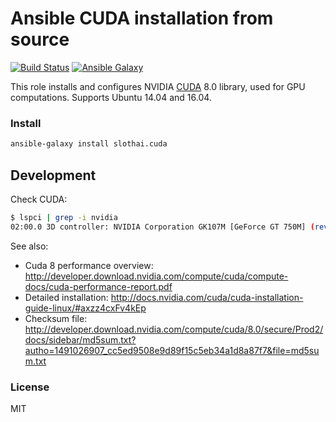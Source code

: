 # Ansible CUDA installation from source

[![Build Status](https://travis-ci.org/slothai/ansible-cuda.svg?branch=master)](https://travis-ci.org/slothai/ansible-cuda)
[![Ansible Galaxy](https://img.shields.io/ansible/role/16763.svg)](https://galaxy.ansible.com/slothai/cuda/)

This role installs and configures NVIDIA [CUDA](https://developer.nvidia.com/cuda-zone) 8.0 library, used for GPU computations. Supports Ubuntu 14.04 and 16.04.

### Install

```bash
ansible-galaxy install slothai.cuda
```

## Development

Check CUDA:

```bash
$ lspci | grep -i nvidia
02:00.0 3D controller: NVIDIA Corporation GK107M [GeForce GT 750M] (rev a1)
```

See also:

* Cuda 8 performance overview: http://developer.download.nvidia.com/compute/cuda/compute-docs/cuda-performance-report.pdf
* Detailed installation: http://docs.nvidia.com/cuda/cuda-installation-guide-linux/#axzz4cxFv4kEp
* Checksum file: http://developer.download.nvidia.com/compute/cuda/8.0/secure/Prod2/docs/sidebar/md5sum.txt?autho=1491026907_cc5ed9508e9d89f15c5eb34a1d8a87f7&file=md5sum.txt

### License

MIT
